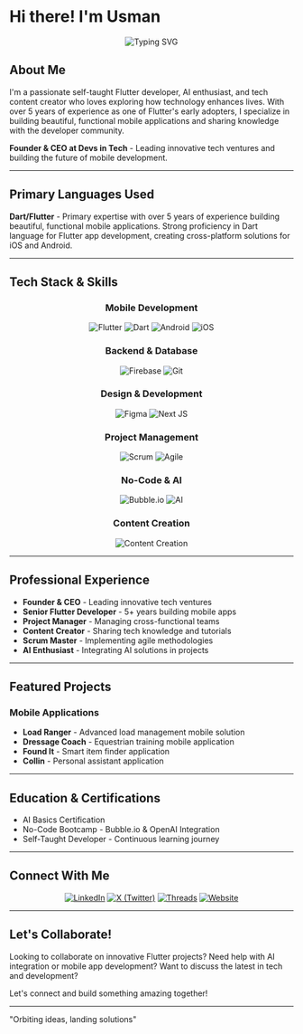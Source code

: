 # Hi there! I'm Usman

<div align="center">
<img src="https://readme-typing-svg.herokuapp.com?font=Fira+Code&size=30&pause=1000&color=F78C6C&center=true&vCenter=true&width=435&lines=Flutter+Developer;AI+Enthusiast;Tech+Content+Creator;Mobile+App+Builder" alt="Typing SVG" />
</div>

## About Me

I'm a passionate self-taught Flutter developer, AI enthusiast, and tech content creator who loves exploring how technology enhances lives. With over 5 years of experience as one of Flutter's early adopters, I specialize in building beautiful, functional mobile applications and sharing knowledge with the developer community.

**Founder & CEO at Devs in Tech** - Leading innovative tech ventures and building the future of mobile development.

---

## Primary Languages Used

**Dart/Flutter** - Primary expertise with over 5 years of experience building beautiful, functional mobile applications. Strong proficiency in Dart language for Flutter app development, creating cross-platform solutions for iOS and Android.

---

## Tech Stack & Skills

<div align="center">

### Mobile Development
![Flutter](https://img.shields.io/badge/Flutter-%2302569B.svg?style=for-the-badge&logo=Flutter&logoColor=white)
![Dart](https://img.shields.io/badge/dart-%230175C2.svg?style=for-the-badge&logo=dart&logoColor=white)
![Android](https://img.shields.io/badge/Android-3DDC84?style=for-the-badge&logo=android&logoColor=white)
![iOS](https://img.shields.io/badge/iOS-000000?style=for-the-badge&logo=ios&logoColor=white)

### Backend & Database
![Firebase](https://img.shields.io/badge/firebase-%23039BE5.svg?style=for-the-badge&logo=firebase)
![Git](https://img.shields.io/badge/git-%23F05033.svg?style=for-the-badge&logo=git&logoColor=white)

### Design & Development
![Figma](https://img.shields.io/badge/figma-%23F24E1E.svg?style=for-the-badge&logo=figma&logoColor=white)
![Next JS](https://img.shields.io/badge/Next-black?style=for-the-badge&logo=next.js&logoColor=white)

### Project Management
![Scrum](https://img.shields.io/badge/Scrum-6DB33F?style=for-the-badge&logo=scrumalliance&logoColor=white)
![Agile](https://img.shields.io/badge/Agile-239120?style=for-the-badge&logo=agile&logoColor=white)

### No-Code & AI
![Bubble.io](https://img.shields.io/badge/Bubble.io-0F1629?style=for-the-badge&logo=bubble&logoColor=white)
![AI](https://img.shields.io/badge/AI-FF6B6B?style=for-the-badge&logo=openai&logoColor=white)

### Content Creation
![Content Creation](https://img.shields.io/badge/Content_Creation-FF4088?style=for-the-badge&logo=youtube&logoColor=white)

</div>

---

## Professional Experience

- **Founder & CEO** - Leading innovative tech ventures
- **Senior Flutter Developer** - 5+ years building mobile apps
- **Project Manager** - Managing cross-functional teams
- **Content Creator** - Sharing tech knowledge and tutorials
- **Scrum Master** - Implementing agile methodologies
- **AI Enthusiast** - Integrating AI solutions in projects

---

## Featured Projects

### Mobile Applications

- **Load Ranger** - Advanced load management mobile solution
- **Dressage Coach** - Equestrian training mobile application
- **Found It** - Smart item finder application
- **Collin** - Personal assistant application

---

## Education & Certifications

- AI Basics Certification
- No-Code Bootcamp - Bubble.io & OpenAI Integration
- Self-Taught Developer - Continuous learning journey

---

## Connect With Me

<div align="center">

[![LinkedIn](https://img.shields.io/badge/LinkedIn-%230077B5.svg?style=for-the-badge&logo=linkedin&logoColor=white)](https://www.linkedin.com/in/TheNomadInOrbit)
[![X (Twitter)](https://img.shields.io/badge/X-black?style=for-the-badge&logo=X&logoColor=white)](https://twitter.com/TheNomadInOrbit)
[![Threads](https://img.shields.io/badge/Threads-000000?style=for-the-badge&logo=Threads&logoColor=white)](https://www.threads.net/@usmantechjive)
[![Website](https://img.shields.io/badge/website-000000?style=for-the-badge&logo=About.me&logoColor=white)](https://app.daily.dev/usmantechjive)

</div>

<!-- GitHub Stats - Temporarily hidden
## GitHub Stats

<div align="center">

![GitHub Stats](https://github-readme-stats.vercel.app/api?username=TheNomadInOrbit&show_icons=true&theme=dark)
![Top Languages](https://github-readme-stats.vercel.app/api/top-langs/?username=TheNomadInOrbit&layout=compact&theme=dark)

[![GitHub Streak](https://streak-stats.demolab.com?user=TheNomadInOrbit&theme=dark)](https://git.io/streak-stats)

</div>
-->

---

## Let's Collaborate!

Looking to collaborate on innovative Flutter projects? Need help with AI integration or mobile app development? Want to discuss the latest in tech and development?

Let's connect and build something amazing together!

<!-- Profile Views - Temporarily hidden
![Profile Views](https://komarev.com/ghpvc/?username=TheNomadInOrbit&color=blue&style=flat-square)
-->

---

"Orbiting ideas, landing solutions"

